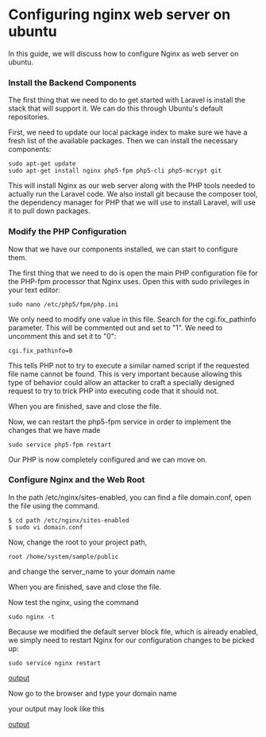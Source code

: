 # Configuring nginx web server on ubuntu

In this guide, we will discuss how to configure Nginx as web server on ubuntu.

### Install the Backend Components

The first thing that we need to do to get started with Laravel is install the stack that will support it. We can do this through Ubuntu's default repositories.

First, we need to update our local package index to make sure we have a fresh list of the available packages. Then we can install the necessary components:
```
sudo apt-get update
sudo apt-get install nginx php5-fpm php5-cli php5-mcrypt git
```
This will install Nginx as our web server along with the PHP tools needed to actually run the Laravel code. We also install git because the composer tool, the dependency manager for PHP that we will use to install Laravel, will use it to pull down packages.

### Modify the PHP Configuration

Now that we have our components installed, we can start to configure them. 

The first thing that we need to do is open the main PHP configuration file for the PHP-fpm processor that Nginx uses. Open this with sudo privileges in your text editor:

```sudo nano /etc/php5/fpm/php.ini```

We only need to modify one value in this file. Search for the cgi.fix_pathinfo parameter. This will be commented out and set to "1". We need to uncomment this and set it to "0":

```cgi.fix_pathinfo=0```

This tells PHP not to try to execute a similar named script if the requested file name cannot be found. This is very important because allowing this type of behavior could allow an attacker to craft a specially designed request to try to trick PHP into executing code that it should not.

When you are finished, save and close the file.

Now, we can restart the php5-fpm service in order to implement the changes that we have made

```sudo service php5-fpm restart```

Our PHP is now completely configured and we can move on.

### Configure Nginx and the Web Root

In the path /etc/nginx/sites-enabled, you can find a file domain.conf, open the file using the command.
```
$ cd path /etc/nginx/sites-enabled
$ sudo vi domain.conf
```

Now, change the root to your project path,

```root /home/system/sample/public```

and change the server_name to your domain name

When you are finished, save and close the file.

Now test the nginx, using the command

```sudo nginx -t```

Because we modified the default server block file, which is already enabled, we simply need to restart Nginx for our configuration changes to be picked up:

```sudo service nginx restart```

[output](nginx1.png)

Now go to the browser and type your domain name

your output may look like this

[output](nginx2.png)






